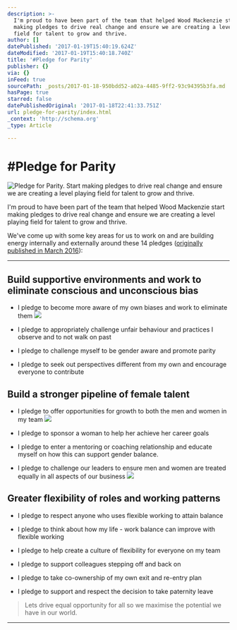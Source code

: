 ```yaml
---
description: >-
  I'm proud to have been part of the team that helped Wood Mackenzie start
  making pledges to drive real change and ensure we are creating a level playing
  field for talent to grow and thrive.
author: []
datePublished: '2017-01-19T15:40:19.624Z'
dateModified: '2017-01-19T15:40:18.740Z'
title: '#Pledge for Parity'
publisher: {}
via: {}
inFeed: true
sourcePath: _posts/2017-01-18-950bdd52-a02a-4485-9ff2-93c94395b3fa.md
hasPage: true
starred: false
datePublishedOriginal: '2017-01-18T22:41:33.751Z'
url: pledge-for-parity/index.html
_context: 'http://schema.org'
_type: Article

---
```

# \#Pledge for Parity
![Pledge for Parity. Start making pledges to drive real change and ensure we are creating a level playing field for talent to grow and thrive.](https://the-grid-user-content.s3-us-west-2.amazonaws.com/ca64e380-a96c-416e-aeeb-a71c681d697c.jpg)

I'm proud to have been part of the team that helped Wood Mackenzie start making pledges to drive real change and ensure we are creating a level playing field for talent to grow and thrive.

We've come up with some key areas for us to work on and are building energy internally and externally around these 14 pledges ([originally published in March 2016][0]):

---

## Build supportive environments and work to eliminate conscious and unconscious bias

* I pledge to become more aware of my own biases and work to eliminate them
![](https://the-grid-user-content.s3-us-west-2.amazonaws.com/dd215de0-7dca-4a22-8dcf-99cd1208273f.png)

* I pledge to appropriately challenge unfair behaviour and practices I observe and to not walk on past

* I pledge to challenge myself to be gender aware and promote parity

* I pledge to seek out perspectives different from my own and encourage everyone to contribute

## Build a stronger pipeline of female talent

* I pledge to offer opportunities for growth to both the men and women in my team
![](https://the-grid-user-content.s3-us-west-2.amazonaws.com/72e841f5-cfa9-42b4-a1bb-272d5b802a31.png)

* I pledge to sponsor a woman to help her achieve her career goals

* I pledge to enter a mentoring or coaching relationship and educate myself on how this can support gender balance.

* I pledge to challenge our leaders to ensure men and women are treated equally in all aspects of our business
![](https://the-grid-user-content.s3-us-west-2.amazonaws.com/91d70c22-c39b-48a2-9abc-1fe9716def9d.png)

## Greater flexibility of roles and working patterns

* I pledge to respect anyone who uses flexible working to attain balance

* I pledge to think about how my life - work balance can improve with flexible working

* I pledge to help create a culture of flexibility for everyone on my team

* I pledge to support colleagues stepping off and back on

* I pledge to take co-ownership of my own exit and re-entry plan

* I pledge to support and respect the decision to take paternity leave

> Lets drive equal opportunity for all so we maximise the potential we have in our world.

---



[0]: https://www.linkedin.com/pulse/pledgeforparity-stuart-mills?trk=mp-author-card